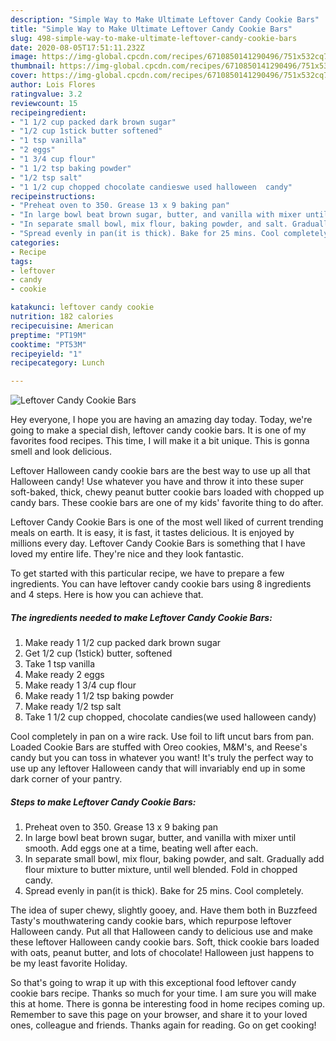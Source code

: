 ```yaml
---
description: "Simple Way to Make Ultimate Leftover Candy Cookie Bars"
title: "Simple Way to Make Ultimate Leftover Candy Cookie Bars"
slug: 498-simple-way-to-make-ultimate-leftover-candy-cookie-bars
date: 2020-08-05T17:51:11.232Z
image: https://img-global.cpcdn.com/recipes/6710850141290496/751x532cq70/leftover-candy-cookie-bars-recipe-main-photo.jpg
thumbnail: https://img-global.cpcdn.com/recipes/6710850141290496/751x532cq70/leftover-candy-cookie-bars-recipe-main-photo.jpg
cover: https://img-global.cpcdn.com/recipes/6710850141290496/751x532cq70/leftover-candy-cookie-bars-recipe-main-photo.jpg
author: Lois Flores
ratingvalue: 3.2
reviewcount: 15
recipeingredient:
- "1 1/2 cup packed dark brown sugar"
- "1/2 cup 1stick butter softened"
- "1 tsp vanilla"
- "2 eggs"
- "1 3/4 cup flour"
- "1 1/2 tsp baking powder"
- "1/2 tsp salt"
- "1 1/2 cup chopped chocolate candieswe used halloween  candy"
recipeinstructions:
- "Preheat oven to 350. Grease 13 x 9 baking pan"
- "In large bowl beat brown sugar, butter, and vanilla with mixer until smooth. Add eggs one at a time, beating well after each."
- "In separate small bowl, mix flour, baking powder, and salt. Gradually add flour mixture to butter mixture, until well blended. Fold in chopped candy."
- "Spread evenly in pan(it is thick). Bake for 25 mins. Cool completely."
categories:
- Recipe
tags:
- leftover
- candy
- cookie

katakunci: leftover candy cookie 
nutrition: 182 calories
recipecuisine: American
preptime: "PT19M"
cooktime: "PT53M"
recipeyield: "1"
recipecategory: Lunch

---
```



![Leftover Candy Cookie Bars](https://img-global.cpcdn.com/recipes/6710850141290496/751x532cq70/leftover-candy-cookie-bars-recipe-main-photo.jpg)

Hey everyone, I hope you are having an amazing day today. Today, we're going to make a special dish, leftover candy cookie bars. It is one of my favorites food recipes. This time, I will make it a bit unique. This is gonna smell and look delicious.

Leftover Halloween candy cookie bars are the best way to use up all that Halloween candy! Use whatever you have and throw it into these super soft-baked, thick, chewy peanut butter cookie bars loaded with chopped up candy bars. These cookie bars are one of my kids&#39; favorite thing to do after.

Leftover Candy Cookie Bars is one of the most well liked of current trending meals on earth. It is easy, it is fast, it tastes delicious. It is enjoyed by millions every day. Leftover Candy Cookie Bars is something that I have loved my entire life. They're nice and they look fantastic.


To get started with this particular recipe, we have to prepare a few ingredients. You can have leftover candy cookie bars using 8 ingredients and 4 steps. Here is how you can achieve that.

<!--inarticleads1-->

##### The ingredients needed to make Leftover Candy Cookie Bars:

1. Make ready 1 1/2 cup packed dark brown sugar
1. Get 1/2 cup (1stick) butter, softened
1. Take 1 tsp vanilla
1. Make ready 2 eggs
1. Make ready 1 3/4 cup flour
1. Make ready 1 1/2 tsp baking powder
1. Make ready 1/2 tsp salt
1. Take 1 1/2 cup chopped, chocolate candies(we used halloween  candy)


Cool completely in pan on a wire rack. Use foil to lift uncut bars from pan. Loaded Cookie Bars are stuffed with Oreo cookies, M&amp;M&#39;s, and Reese&#39;s candy but you can toss in whatever you want! It&#39;s truly the perfect way to use up any leftover Halloween candy that will invariably end up in some dark corner of your pantry. 

<!--inarticleads2-->

##### Steps to make Leftover Candy Cookie Bars:

1. Preheat oven to 350. Grease 13 x 9 baking pan
1. In large bowl beat brown sugar, butter, and vanilla with mixer until smooth. Add eggs one at a time, beating well after each.
1. In separate small bowl, mix flour, baking powder, and salt. Gradually add flour mixture to butter mixture, until well blended. Fold in chopped candy.
1. Spread evenly in pan(it is thick). Bake for 25 mins. Cool completely.


The idea of super chewy, slightly gooey, and. Have them both in Buzzfeed Tasty&#39;s mouthwatering candy cookie bars, which repurpose leftover Halloween candy. Put all that Halloween candy to delicious use and make these leftover Halloween candy cookie bars. Soft, thick cookie bars loaded with oats, peanut butter, and lots of chocolate! Halloween just happens to be my least favorite Holiday. 

So that's going to wrap it up with this exceptional food leftover candy cookie bars recipe. Thanks so much for your time. I am sure you will make this at home. There is gonna be interesting food in home recipes coming up. Remember to save this page on your browser, and share it to your loved ones, colleague and friends. Thanks again for reading. Go on get cooking!
